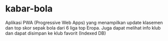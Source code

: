 # kabar-bola

Aplikasi PWA (Progressive Web Apps) yang menampilkan update klasemen dan top skor sepak bola dari 6 liga top Eropa.
Juga dapat melihat info klub dan dapat disimpan ke klub favorit (Indexed DB)
